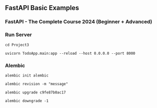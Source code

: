 ## FastAPI Basic Examples

### FastAPI - The Complete Course 2024 (Beginner + Advanced)

### Run Server

```
cd Project3
```

```
uvicorn TodoApp.main:app --reload --host 0.0.0.0 --port 8000
```

### Alembic

```
alembic init alembic
```

```
alembic revision -m "message"
```

```
alembic upgrade c9fe87b0ac17
```

```
alembic downgrade -1
```
